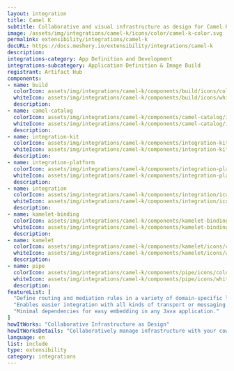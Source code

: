 ```yaml
---
layout: integration
title: Camel K
subtitle: Collaborative and visual infrastructure as design for Camel K
image: /assets/img/integrations/camel-k/icons/color/camel-k-color.svg
permalink: extensibility/integrations/camel-k
docURL: https://docs.meshery.io/extensibility/integrations/camel-k
description: 
integrations-category: App Definition and Development
integrations-subcategory: Application Definition & Image Build
registrant: Artifact Hub
components: 
- name: build
  colorIcon: assets/img/integrations/camel-k/components/build/icons/color/build-color.svg
  whiteIcon: assets/img/integrations/camel-k/components/build/icons/white/build-white.svg
  description: 
- name: camel-catalog
  colorIcon: assets/img/integrations/camel-k/components/camel-catalog/icons/color/camel-catalog-color.svg
  whiteIcon: assets/img/integrations/camel-k/components/camel-catalog/icons/white/camel-catalog-white.svg
  description: 
- name: integration-kit
  colorIcon: assets/img/integrations/camel-k/components/integration-kit/icons/color/integration-kit-color.svg
  whiteIcon: assets/img/integrations/camel-k/components/integration-kit/icons/white/integration-kit-white.svg
  description: 
- name: integration-platform
  colorIcon: assets/img/integrations/camel-k/components/integration-platform/icons/color/integration-platform-color.svg
  whiteIcon: assets/img/integrations/camel-k/components/integration-platform/icons/white/integration-platform-white.svg
  description: 
- name: integration
  colorIcon: assets/img/integrations/camel-k/components/integration/icons/color/integration-color.svg
  whiteIcon: assets/img/integrations/camel-k/components/integration/icons/white/integration-white.svg
  description: 
- name: kamelet-binding
  colorIcon: assets/img/integrations/camel-k/components/kamelet-binding/icons/color/kamelet-binding-color.svg
  whiteIcon: assets/img/integrations/camel-k/components/kamelet-binding/icons/white/kamelet-binding-white.svg
  description: 
- name: kamelet
  colorIcon: assets/img/integrations/camel-k/components/kamelet/icons/color/kamelet-color.svg
  whiteIcon: assets/img/integrations/camel-k/components/kamelet/icons/white/kamelet-white.svg
  description: 
- name: pipe
  colorIcon: assets/img/integrations/camel-k/components/pipe/icons/color/pipe-color.svg
  whiteIcon: assets/img/integrations/camel-k/components/pipe/icons/white/pipe-white.svg
  description: 
featureList: [
  "Define routing and mediation rules in a variety of domain-specific languages.",
  "Enables easier integration with all kinds of transport or messaging models.",
  "Minimal dependencies for easy embedding in any Java application."
]
howItWorks: "Collaborative Infrastructure as Design"
howItWorksDetails: "Collaboratively manage infrastructure with your coworkers synchronously sharing the same designs."
language: en
list: include
type: extensibility
category: integrations
---
```

